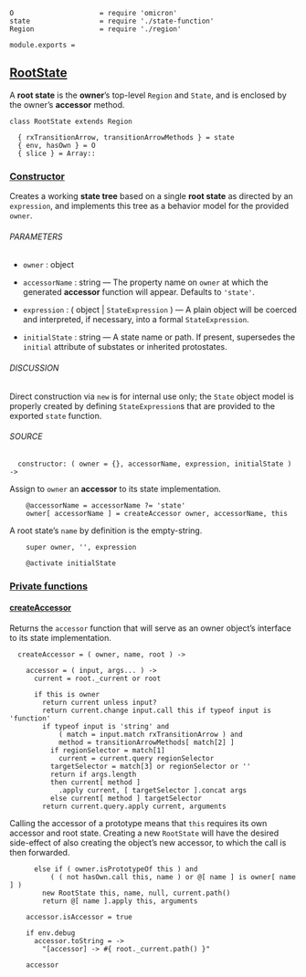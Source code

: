     O                     = require 'omicron'
    state                 = require './state-function'
    Region                = require './region'

    module.exports =



## [RootState](#root-state)

A **root state** is the **owner**’s top-level `Region` and `State`, and is
enclosed by the owner’s **accessor** method.

    class RootState extends Region

      { rxTransitionArrow, transitionArrowMethods } = state
      { env, hasOwn } = O
      { slice } = Array::


### [Constructor](#root-state--constructor)

Creates a working **state tree** based on a single **root state** as directed
by an `expression`, and implements this tree as a behavior model for the
provided `owner`.

###### PARAMETERS

* `owner` : object

* `accessorName` : string — The property name on `owner` at which the generated
  **accessor** function will appear. Defaults to `'state'`.

* `expression` : ( object | `StateExpression` ) — A plain object will be
  coerced and interpreted, if necessary, into a formal `StateExpression`.

* `initialState` : string — A state name or path. If present, supersedes the
  `initial` attribute of substates or inherited protostates.

###### DISCUSSION

Direct construction via `new` is for internal use only; the `State` object
model is properly created by defining `StateExpression`s that are provided to
the exported `state` function.

###### SOURCE

      constructor: ( owner = {}, accessorName, expression, initialState ) ->

Assign to `owner` an **accessor** to its state implementation.

        @accessorName = accessorName ?= 'state'
        owner[ accessorName ] = createAccessor owner, accessorName, this

A root state’s `name` by definition is the empty-string.

        super owner, '', expression

        @activate initialState



### [Private functions](#root-state--private)


#### [createAccessor](#root-state--private--create-accessor)

Returns the `accessor` function that will serve as an owner object’s interface
to its state implementation.

      createAccessor = ( owner, name, root ) ->

        accessor = ( input, args... ) ->
          current = root._current or root

          if this is owner
            return current unless input?
            return current.change input.call this if typeof input is 'function'
            if typeof input is 'string' and
                ( match = input.match rxTransitionArrow ) and
                method = transitionArrowMethods[ match[2] ]
              if regionSelector = match[1]
                current = current.query regionSelector
              targetSelector = match[3] or regionSelector or ''
              return if args.length
              then current[ method ]
                .apply current, [ targetSelector ].concat args
              else current[ method ] targetSelector
            return current.query.apply current, arguments

Calling the accessor of a prototype means that `this` requires its own accessor
and root state. Creating a new `RootState` will have the desired side-effect of
also creating the object’s new accessor, to which the call is then forwarded.

          else if ( owner.isPrototypeOf this ) and
              ( ( not hasOwn.call this, name ) or @[ name ] is owner[ name ] )
            new RootState this, name, null, current.path()
            return @[ name ].apply this, arguments

        accessor.isAccessor = true

        if env.debug
          accessor.toString = ->
            "[accessor] -> #{ root._current.path() }"

        accessor
